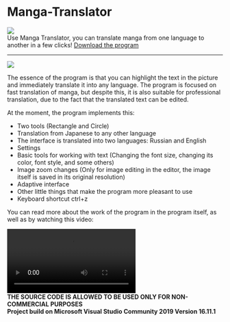 
# Manga-Translator

[<img src="https://img.shields.io/badge/Russia-RU-blue">](https://github.com/AntonRls/Manga-Translator/blob/main/README_RU.md)
<br>
Use Manga Translator, you can translate manga from one language to another in a few clicks! <a href="https://disk.yandex.ru/d/405kyS7rO1YVMQ">Download the program</a>
<hr/>
<img src="https://user-images.githubusercontent.com/74132592/140647403-7c8b03ac-a81f-4927-8334-e4dcf6ea81d3.png">
<br>

The essence of the program is that you can highlight the text in the picture and immediately translate it into any language. The program is focused on fast translation of manga, but despite this, it is also suitable for professional translation, due to the fact that the translated text can be edited.

At the moment, the program implements this:
 <ul>
<li>Two tools (Rectangle and Circle)
<li>Translation from Japanese to any other language
<li>The interface is translated into two languages: Russian and English
<li>Settings
<li>Basic tools for working with text (Changing the font size, changing its color, font style, and some others)
<li>Image zoom changes (Only for image editing in the editor, the image itself is saved in its original resolution)
<li>Adaptive interface
<li>Other little things that make the program more pleasant to use
<li>Keyboard shortcut ctrl+z
</ul>

You can read more about the work of the program in the program itself, as well as by watching this video:

<video src="https://user-images.githubusercontent.com/74132592/140648787-9ca97d71-ca0c-4177-8583-fe1f94d3b2d5.mp4" ></video>
 <br>
 **THE SOURCE CODE IS ALLOWED TO BE USED ONLY FOR NON-COMMERCIAL PURPOSES**
<br>**Project build on Microsoft Visual Studio Community 2019
Version 16.11.1**
